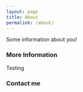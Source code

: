 ```yaml
---
layout: page
title: About
permalink: /about/
---
```


Some information about you!

### More Information

Testing

### Contact me
